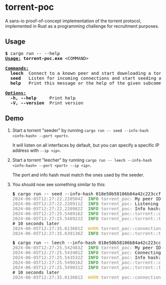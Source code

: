 # torrent-poc

A sans-io proof-of-concept implementation of the torrent protocol,
implemented in Rust as a programming challenge for recruitment purposes.

## Usage

<pre>
<b>$</b> cargo run -- --help
<b><u>Usage:</u> torrent-poc.exe</b> &lt;COMMAND&gt;

<b><u>Commands:</u></b>
  <b>leech</b>  Connect to a known peer and start downloading a torrent
  <b>seed</b>   Listen for incoming connections and start seeding a torrent
  <b>help</b>   Print this message or the help of the given subcommand(s)

<b><u>Options:</u></b>
  <b>-h, --help</b>     Print help
  <b>-V, --version</b>  Print version
</pre>

## Demo

1. Start a torrent "seeder" by running `cargo run -- seed --info-hash <info-hash> --port <port>`.

   It will listen on all interfaces by default, but you can specify a specific IP address with `--ip <ip>`.

2. Start a torrent "leecher" by running `cargo run -- leech --info-hash <info-hash> --port <port> --ip <ip>`.

   The port and info hash must match the ones used by the seeder.
3. You should now see something similar to this:
   <pre>
   <b>$</b> cargo run -- seed --info-hash 018e50b58106b84a42c223ccf0494334f8d55958 --port 12345
   <span style="color: grey">2024-06-05T12:27:22.220504Z  <span style="color: green">INFO</span> torrent_poc:</span> My peer ID: <span style="color: blue">-Rp1121-THMZfvNhcurL</span>
   <span style="color: grey">2024-06-05T12:27:22.220911Z  <span style="color: green">INFO</span> torrent_poc:</span> Listening on 0.0.0.0:12345
   <span style="color: grey">2024-06-05T12:27:22.220982Z  <span style="color: green">INFO</span> torrent_poc:</span> Info hash: <span style="color: purple">b6ae8e98e360a3d5d547dd43d42548ee786845ff</span>
   <span style="color: grey">2024-06-05T12:27:25.548916Z  <span style="color: green">INFO</span> torrent_poc::torrent::connection_actor:</span> Connection established with peer <span style="color: red">-Rp1121-8gJCKF636JRe</span>
   <span style="color: grey">2024-06-05T12:27:25.548922Z  <span style="color: green">INFO</span> torrent_poc::torrent::torrent_actor:</span> TorrentActor added connection to peer <span style="color: red">-Rp1121-8gJCKF636JRe</span>
   # 10 seconds later
   <span style="color: grey">2024-06-05T12:27:35.613601Z  <span style="color: goldenrod">WARN</span> torrent_poc::connections::std_io_connection:</span> error reading from the connection: Os { code: 10054, kind: ConnectionReset, message: "An existing connection was forcibly closed by the remote host." }
   <span style="color: grey">2024-06-05T12:27:35.639136Z  <span style="color: green">INFO</span> torrent_poc::torrent::torrent_actor:</span> TorrentActor removed connection to peer <span style="color: red">-Rp1121-8gJCKF636JRe</span>
   </pre>
   <pre>
   <b>$</b> cargo run -- leech --info-hash 018e50b58106b84a42c223ccf0494334f8d55958 --port 12345 --ip 127.0.0.1
   <span style="color: grey">2024-06-05T12:27:25.542483Z  <span style="color: green">INFO</span> torrent_poc:</span> My peer ID: <span style="color: red">-Rp1121-8gJCKF636JRe</span>
   <span style="color: grey">2024-06-05T12:27:25.543401Z  <span style="color: green">INFO</span> torrent_poc:</span> Connecting to peer at 127.0.0.1:12345
   <span style="color: grey">2024-06-05T12:27:25.543532Z  <span style="color: green">INFO</span> torrent_poc:</span> Info hash: <span style="color: purple">b6ae8e98e360a3d5d547dd43d42548ee786845ff</span>
   <span style="color: grey">2024-06-05T12:27:25.549016Z  <span style="color: green">INFO</span> torrent_poc::torrent::connection_actor:</span> Connection established with peer <span style="color: blue">-Rp1121-THMZfvNhcurL</span>
   <span style="color: grey">2024-06-05T12:27:25.549031Z  <span style="color: green">INFO</span> torrent_poc::torrent::torrent_actor:</span> TorrentActor added connection to peer <span style="color: blue">-Rp1121-THMZfvNhcurL</span>
   # 10 seconds later
   <span style="color: grey">2024-06-05T12:27:35.613681Z  <span style="color: goldenrod">WARN</span> torrent_poc::connections::std_io_connection:</span> error reading from the connection: Os { code: 10053, kind: ConnectionAborted, message: "An established connection was aborted by the software in your host machine." }
   </pre>